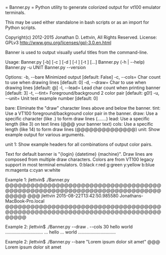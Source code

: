 = Banner.py =
Python utility to generate colorized output for vt100 emulator terminals.

This may be used either standalone in bash scripts or as an import for Python scripts.

Copyright(c) 2012-2015 Jonathan D. Lettvin, All Rights Reserved.
License: GPLv3 http://www.gnu.org/licenses/gpl-3.0.en.html

Banner is used to output visually useful titles from the command-line.

Usage:
    Banner.py [-b] [-c <COLS>] [-d <DRAW>] [-l <LEAD>] [-t <TINT>] [<arg>...]
    Banner.py (-h | --help)
    Banner.py -u UNIT
    Banner.py --version

Options:
    -b, --bare         Minimized output                     [default: False]
    -c, --cols=<COLS>  Char count to use when drawing lines [default: 0]
    -d, --draw=<DRAW>  Char to use when drawing lines       [default: @]
    -l, --lead=<LEAD>  Lead char count when printing banner [default: 3]
    -t, --tint=<TINT>  Foreground/background 2 color pair   [default: g0!]
    -u, --unit=<UNIT>  Unit test example number             [default: 0]

bare: Eliminate the "draw" character lines above and below the banner.
tint: Use a VT100 foreground/background color pair in the banner.
draw: Use a specific character (like .) to form draw lines (.......)
lead: Use a specific length (like 3) on text lines (@@@ your banner text)
cols: Use a specific length (like 14) to form draw lines (@@@@@@@@@@@@@@)
unit: Show example output for various arguments.

unit 1: Show example headers for all combinations of output color pairs.

Text for default banner is "{login} {datetime} {machine}".
Draw lines are composed from multiple draw characters.
Colors are from VT100 legacy support in most terminal emulators.
    0:black        r:red           g:green         y:yellow
    b:blue         m:magenta       c:cyan          w:white

Example 1: jlettvin$ ./Banner.py
@@@@@@@@@@@@@@@@@@@@@@@@@@@@@@@@@@@@@@@@@@@@@@@@@@@@@@@@@@@@@@@@@@@@@@@@@@@@@@@
@@@ jlettvin 2015-08-22T13:42:50.985580 Jonathans-MacBook-Pro.local
@@@@@@@@@@@@@@@@@@@@@@@@@@@@@@@@@@@@@@@@@@@@@@@@@@@@@@@@@@@@@@@@@@@@@@@@@@@@@@@

Example 2: jlettvin$ ./Banner.py --draw . --cols 30 hello world
..............................
... hello
... world
..............................

Example 2: jlettvin$ ./Banner.py --bare "Lorem ipsum dolor sit amet"
@@@ Lorem ipsum dolor sit amet
